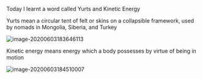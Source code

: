 Today I learnt a word called Yurts and Kinetic Energy



Yurts mean a circular tent of felt or skins on a collapsible framework, used by nomads in Mongolia, Siberia, and Turkey

![image-20200603183646113](E:\github\ninagu2010.github.io\images\image-20200603183646113.png)



Kinetic energy means energy which a body possesses by virtue of being in motion

![image-20200603184510007](E:\github\ninagu2010.github.io\images\image-20200603184510007.png)

